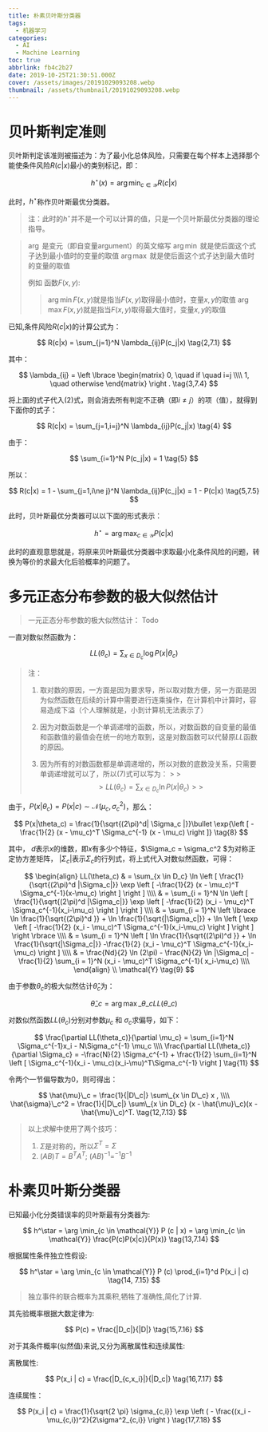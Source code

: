 ```yaml
---
title: 朴素贝叶斯分类器
tags:
  - 机器学习
categories:
  - AI
  - Machine Learning
toc: true
abbrlink: fb4c2b27
date: 2019-10-25T21:30:51.000Z
cover: /assets/images/20191029093208.webp
thumbnail: /assets/thumbnail/20191029093208.webp
---
```


# 贝叶斯判定准则

贝叶斯判定该准则被描述为：为了最小化总体风险，只需要在每个样本上选择那个能使条件风险$R(c|x)$最小的类别标记，即：

$$
h^\star (x) = \arg\min_{c \in \mathcal{Y}} R(c | x)
\tag{1}
$$

此时，$h^\star$称作贝叶斯最优分类器。

> 注：此时的$h^\star$并不是一个可以计算的值，只是一个贝叶斯最优分类器的理论指导。

<!-- more -->

> $\arg$ 是变元（即自变量argument）的英文缩写
> $\arg \min$ 就是使后面这个式子达到最小值时的变量的取值
> $\arg \max$ 就是使后面这个式子达到最大值时的变量的取值
>
> 例如 函数$F(x,y)$:
>
> > $\arg \min F(x,y)$就是指当$F(x,y)$取得最小值时，变量$x,y$的取值
> > $\arg\max F(x,y)$就是指当$F(x,y)$取得最大值时，变量$x,y$的取值

已知,条件风险$R(c|x)$的计算公式为：

$$
R(c|x) = \sum_{j=1}^N \lambda_{ij}P(c_j|x)
\tag{2,7.1}
$$

其中：

$$
\lambda_{ij} = \left \lbrace
\begin{matrix}
0, \quad if \quad i=j \\\\
1, \quad otherwise
\end{matrix}
\right .
\tag{3,7.4}
$$

将上面的式子代入$(2)$式，则会消去所有判定不正确（即$i \ne j$）的项（值），就得到下面你的式子：

$$
R(c|x) = \sum_{j=1,i=j}^N \lambda_{ij}P(c_j|x)
\tag{4}
$$

由于：

$$
\sum_{i=1}^N P(c_j|x) = 1
\tag{5}
$$

所以：

$$
R(c|x) = 1 - \sum_{j=1,i\ne j}^N \lambda_{ij}P(c_j|x) = 1 - P(c|x)
\tag{5,7.5}
$$

此时，贝叶斯最优分类器可以以下面的形式表示：

$$
h^\star = \arg \max_{c \in \mathcal{Y}} P(c|x)
\tag{6,7.6}
$$

此时的直观意思就是，将原来贝叶斯最优分类器中求取最小化条件风险的问题，转换为等价的求最大化后验概率的问题了。

# 多元正态分布参数的极大似然估计

> 一元正态分布参数的极大似然估计： Todo

一直对数似然函数为：

$$
LL(\theta_c) = \sum_{x \in D_c} \log P(x|\theta_c)
\tag{7,7.10}
$$

> 注：
>
> 1. 取对数的原因，一方面是因为要求导，所以取对数方便，另一方面是因为似然函数在后续的计算中需要进行连乘操作，在计算机中计算时，容易造成下溢（个人理解就是，小到计算机无法表示了）
>
> 2. 因为对数函数是一个单调递增的函数，所以，对数函数的自变量的最值和函数值的最值会在统一的地方取到，这是对数函数可以代替原$LL$函数的原因。
>
> 3. 因为所有的对数函数都是单调递增的，所以对数的底数没关系，只需要单调递增就可以了，所以$(7)$式可以写为：
     >
     >    $$
     > LL(\theta_c) = \sum_{x \in D_c} \ln P(x|\theta_c)
     > \tag{7'}
     > $$

由于，$P(x|\theta_c) = P(x|c) \sim \mathcal{N}(\mu_c, \sigma^2_c)$，那么：

$$
P(x|\theta_c) = \frac{1}{\sqrt{(2\pi)^d| \Sigma_c |}}\bullet
\exp{\left [ -\frac{1}{2} (x - \mu_c)^T \Sigma_c^{-1} (x - \mu_c) \right ]}
\tag{8}
$$

其中， $d$表示$x$的维数，即$x$有多少个特征，$\Sigma_c = \sigma_c^2 $为对称正定协方差矩阵，
$|\Sigma_c|$表示$\Sigma_c$的行列式，将上式代入对数似然函数，可得：

$$
\begin{align}
LL(\theta_c) & = \sum_{x \in D_c} \ln \left [ \frac{1}{\sqrt{(2\pi)^d |\Sigma_c|}} \exp
\left [ -\frac{1}{2} (x - \mu_c)^T \Sigma_c^{-1}(x-\mu_c) \right ] \right ] \\\\
& = \sum_{i = 1}^N \ln \left [ \frac{1}{\sqrt{(2\pi)^d |\Sigma_c|}} \exp
\left [ -\frac{1}{2} (x_i - \mu_c)^T \Sigma_c^{-1}(x_i-\mu_c) \right ] \right ] \\\\
& = \sum_{i = 1}^N \left \lbrace \ln \frac{1}{\sqrt{(2\pi)^d }} + \ln \frac{1}{\sqrt{|\Sigma_c|}} + \ln \left [  \exp
\left [ -\frac{1}{2} (x_i - \mu_c)^T \Sigma_c^{-1}(x_i-\mu_c) \right ] \right ] \right \rbrace \\\\
& = \sum_{i = 1}^N
\left [  \ln \frac{1}{\sqrt{(2\pi)^d }} + \ln \frac{1}{\sqrt{|\Sigma_c|}} -\frac{1}{2} (x_i - \mu_c)^T \Sigma_c^{-1}(x_i-\mu_c) \right ] \\\\
& = \frac{Nd}{2} \ln (2\pi) - \frac{N}{2} \ln |\Sigma_c| - \frac{1}{2} \sum_{i = 1}^N  (x_i - \mu_c)^T \Sigma_c^{-1}(
x_i-\mu_c)  \\\\
\end{align} \\
\mathcal{Y}
\tag{9}
$$

由于参数$\theta_c$的极大似然估计$\hat{\theta}_c$为：

$$
\hat{\theta}\_c = \arg \max\_{\theta\_c} LL(\theta\_c)
\tag{10,7.11}
$$

对数似然函数$LL(\theta_c)$分别对参数$\mu_c$ 和 $\sigma_c$求偏导，如下：

$$
\frac{\partial LL(\theta_c)}{\partial \mu_c} = \sum_{i=1}^N \Sigma_c^{-1}x_i - N\Sigma_c^{-1} \mu_c \\\\
\frac{\partial LL(\theta_c)}{\partial \Sigma_c} = -\frac{N}{2} \Sigma_c^{-1} + \frac{1}{2} \sum_{i=1}^N
\left [ \Sigma_c^{-1}(x_i - \mu_c)(x_i-\mu)^T\Sigma_c^{-1} \right ]
\tag{11}
$$

令两个一节偏导数为0，则可得出：

$$
\hat{\mu}\_c = \frac{1}{|D\_c|} \sum\_{x \in D\_c} x , \\\\
\hat{\sigma}\_c^2 = \frac{1}{|D\_c|} \sum\_{x \in D\_c} (x - \hat{\mu}\_c)(x - \hat{\mu}\_c)^T.
\tag{12,7.13}
$$

> 以上求解中使用了两个技巧：
>
> 1. $\Sigma$是对称的，所以$\Sigma^T = \Sigma$
> 2. $(AB)T = B^TA^T$; $(AB)^{-1} = ^{-1}B^{-1}$

# 朴素贝叶斯分类器

已知最小化分类错误率的贝叶斯最有分类器为:

$$
h^\star = \arg \min_{c \in \mathcal{Y}} P (c | x) = \arg \min_{c \in \mathcal{Y}} \frac{P(c)P(x|c)}{P(x)}
\tag{13,7.14}
$$

根据属性条件独立性假设:

$$
h^\star = \arg \min_{c \in \mathcal{Y}} P (c) \prod_{i=1}^d P(x_i | c) \tag{14, 7.15}
$$

> 独立事件的联合概率为其乘积,牺牲了准确性,简化了计算.

其先验概率根据大数定律为:

$$
P(c) = \frac{|D_c|}{|D|} \tag{15,7.16}
$$

对于其条件概率(似然值)来说,又分为离散属性和连续属性:

离散属性:

$$
P(x_i | c) = \frac{|D_{c,x_i}|}{|D_c|}
\tag{16,7.17}
$$

连续属性：

$$
P(x_i | c) = \frac{1}{\sqrt{2 \pi} \sigma_{c,i}} \exp \left ( - \frac{(x_i - \mu_{c,i})^2}{2\sigma^2_{c,i}} \right )
\tag{17,7.18}
$$
